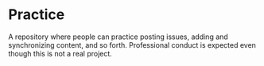 # Practice
A repository where people can practice posting issues, adding and synchronizing content, and so forth. Professional conduct is expected even though this is not a real project.
